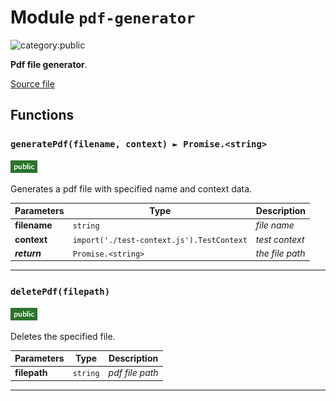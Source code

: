 # Module `pdf-generator`

![category:public](https://img.shields.io/badge/category-public-FF5000.svg?style=flat-square)

**Pdf file generator**.

[Source file](../src/pdf-generator.js)

## Functions

### `generatePdf(filename, context) ► Promise.<string>`

![modifier: public](images/badges/modifier-public.png)

Generates a pdf file with specified name and context data.

Parameters | Type | Description
--- | --- | ---
__filename__ | `string` | *file name*
__context__ | `import('./test-context.js').TestContext` | *test context*
__*return*__ | `Promise.<string>` | *the file path*

---

### `deletePdf(filepath)`

![modifier: public](images/badges/modifier-public.png)

Deletes the specified file.

Parameters | Type | Description
--- | --- | ---
__filepath__ | `string` | *pdf file path*

---
